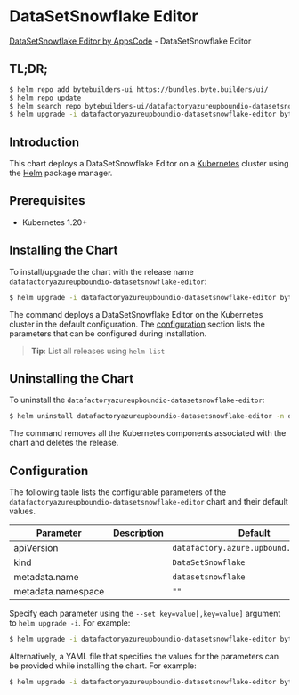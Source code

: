 # DataSetSnowflake Editor

[DataSetSnowflake Editor by AppsCode](https://byte.builders) - DataSetSnowflake Editor

## TL;DR;

```bash
$ helm repo add bytebuilders-ui https://bundles.byte.builders/ui/
$ helm repo update
$ helm search repo bytebuilders-ui/datafactoryazureupboundio-datasetsnowflake-editor --version=v0.4.18
$ helm upgrade -i datafactoryazureupboundio-datasetsnowflake-editor bytebuilders-ui/datafactoryazureupboundio-datasetsnowflake-editor -n default --create-namespace --version=v0.4.18
```

## Introduction

This chart deploys a DataSetSnowflake Editor on a [Kubernetes](http://kubernetes.io) cluster using the [Helm](https://helm.sh) package manager.

## Prerequisites

- Kubernetes 1.20+

## Installing the Chart

To install/upgrade the chart with the release name `datafactoryazureupboundio-datasetsnowflake-editor`:

```bash
$ helm upgrade -i datafactoryazureupboundio-datasetsnowflake-editor bytebuilders-ui/datafactoryazureupboundio-datasetsnowflake-editor -n default --create-namespace --version=v0.4.18
```

The command deploys a DataSetSnowflake Editor on the Kubernetes cluster in the default configuration. The [configuration](#configuration) section lists the parameters that can be configured during installation.

> **Tip**: List all releases using `helm list`

## Uninstalling the Chart

To uninstall the `datafactoryazureupboundio-datasetsnowflake-editor`:

```bash
$ helm uninstall datafactoryazureupboundio-datasetsnowflake-editor -n default
```

The command removes all the Kubernetes components associated with the chart and deletes the release.

## Configuration

The following table lists the configurable parameters of the `datafactoryazureupboundio-datasetsnowflake-editor` chart and their default values.

|     Parameter      | Description |                      Default                      |
|--------------------|-------------|---------------------------------------------------|
| apiVersion         |             | <code>datafactory.azure.upbound.io/v1beta1</code> |
| kind               |             | <code>DataSetSnowflake</code>                     |
| metadata.name      |             | <code>datasetsnowflake</code>                     |
| metadata.namespace |             | <code>""</code>                                   |


Specify each parameter using the `--set key=value[,key=value]` argument to `helm upgrade -i`. For example:

```bash
$ helm upgrade -i datafactoryazureupboundio-datasetsnowflake-editor bytebuilders-ui/datafactoryazureupboundio-datasetsnowflake-editor -n default --create-namespace --version=v0.4.18 --set apiVersion=datafactory.azure.upbound.io/v1beta1
```

Alternatively, a YAML file that specifies the values for the parameters can be provided while
installing the chart. For example:

```bash
$ helm upgrade -i datafactoryazureupboundio-datasetsnowflake-editor bytebuilders-ui/datafactoryazureupboundio-datasetsnowflake-editor -n default --create-namespace --version=v0.4.18 --values values.yaml
```
